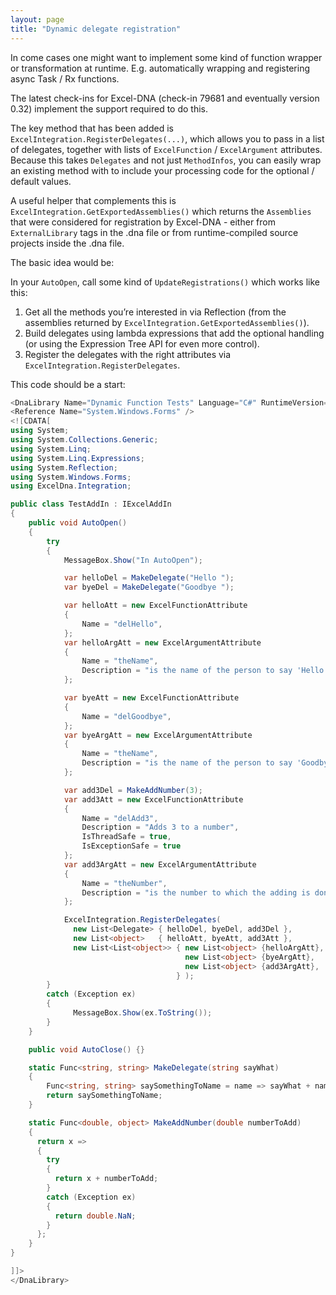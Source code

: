 ```yaml
---
layout: page
title: "Dynamic delegate registration"
---
```

In come cases one might want to implement some kind of function wrapper or transformation at runtime. E.g. automatically wrapping and registering async Task / Rx functions.

The latest check-ins for Excel-DNA (check-in 79681 and eventually version 0.32) implement the support required to do this.

The key method that has been added is `ExcelIntegration.RegisterDelegates(...)`, which allows you to pass in a list of delegates, together with lists of `ExcelFunction` / `ExcelArgument` attributes. Because this takes `Delegates` and not just `MethodInfos`, you can easily wrap an existing method with to include your processing code for the optional / default values.

A useful helper that complements this is `ExcelIntegration.GetExportedAssemblies()` which returns the `Assemblies` that were considered for registration by Excel-DNA - either from `ExternalLibrary` tags in the .dna file or from runtime-compiled source projects inside the .dna file.

The basic idea would be:

In your `AutoOpen`, call some kind of `UpdateRegistrations()` which works like this:
1.    Get all the methods you’re interested in via Reflection (from the assemblies returned by `ExcelIntegration.GetExportedAssemblies()`).
2.    Build delegates using lambda expressions that add the optional handling (or using the Expression Tree API for even more control).
3.    Register the delegates with the right attributes via `ExcelIntegration.RegisterDelegates`.


This code should be a start:

```csharp
<DnaLibrary Name="Dynamic Function Tests" Language="C#" RuntimeVersion="v4.0">
<Reference Name="System.Windows.Forms" />
<![CDATA[
using System;
using System.Collections.Generic;
using System.Linq;
using System.Linq.Expressions;
using System.Reflection;
using System.Windows.Forms;
using ExcelDna.Integration;

public class TestAddIn : IExcelAddIn
{
    public void AutoOpen()
    {
        try
        {
            MessageBox.Show("In AutoOpen");

            var helloDel = MakeDelegate("Hello ");
            var byeDel = MakeDelegate("Goodbye ");

            var helloAtt = new ExcelFunctionAttribute
            {
                Name = "delHello",
            };
            var helloArgAtt = new ExcelArgumentAttribute
            {
                Name = "theName",
                Description = "is the name of the person to say 'Hello' to."
            };

            var byeAtt = new ExcelFunctionAttribute
            {
                Name = "delGoodbye",
            };
            var byeArgAtt = new ExcelArgumentAttribute
            {
                Name = "theName",
                Description = "is the name of the person to say 'Goodbye' to."
            };

            var add3Del = MakeAddNumber(3);
            var add3Att = new ExcelFunctionAttribute
            {
                Name = "delAdd3",
                Description = "Adds 3 to a number",
                IsThreadSafe = true,
                IsExceptionSafe = true
            };
            var add3ArgAtt = new ExcelArgumentAttribute
            {
                Name = "theNumber",
                Description = "is the number to which the adding is done."
            };

            ExcelIntegration.RegisterDelegates(
              new List<Delegate> { helloDel, byeDel, add3Del },
              new List<object>   { helloAtt, byeAtt, add3Att },
              new List<List<object>> { new List<object> {helloArgAtt},
                                       new List<object> {byeArgAtt},
                                       new List<object> {add3ArgAtt},
                                     } );
        }
        catch (Exception ex)
        {
              MessageBox.Show(ex.ToString());
        }
    }

    public void AutoClose() {}

    static Func<string, string> MakeDelegate(string sayWhat)
    {
        Func<string, string> saySomethingToName = name => sayWhat + name;
        return saySomethingToName;
    }

    static Func<double, object> MakeAddNumber(double numberToAdd)
    {
      return x =>
      {
        try
        {
          return x + numberToAdd;
        }
        catch (Exception ex)
        {
          return double.NaN;
        }
      };
    }
}

]]>
</DnaLibrary>
```
